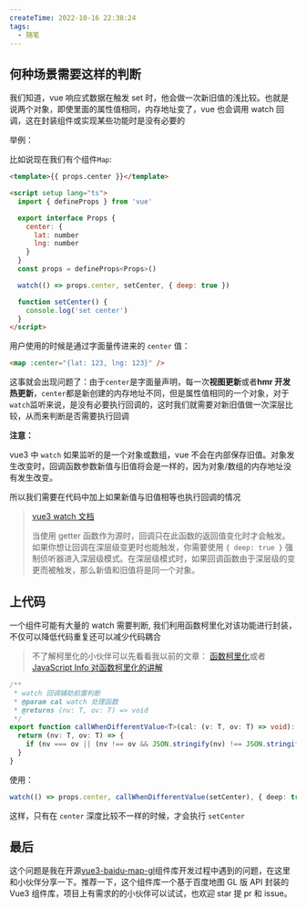 ```yaml
---
createTime: 2022-10-16 22:38:24
tags:
  - 随笔
---
```


## 何种场景需要这样的判断

我们知道，vue 响应式数据在触发 set 时，他会做一次新旧值的浅比较。也就是说两个对象，即使里面的属性值相同，内存地址变了，vue 也会调用 watch 回调，这在封装组件或实现某些功能时是没有必要的

举例：

比如说现在我们有个组件`Map`:

```html
<template>{{ props.center }}</template>

<script setup lang="ts">
  import { defineProps } from 'vue'

  export interface Props {
    center: {
      lat: number
      lng: number
    }
  }
  const props = defineProps<Props>()

  watch(() => props.center, setCenter, { deep: true })

  function setCenter() {
    console.log('set center')
  }
</script>
```

用户使用的时候是通过字面量传进来的 `center` 值：

```html
<map :center="{lat: 123, lng: 123}" />
```

这事就会出现问题了：由于`center`是字面量声明，每一次**视图更新**或者**hmr 开发热更新**，`center`都是新创建的内存地址不同，但是属性值相同的一个对象，对于 `watch`监听来说，是没有必要执行回调的，这时我们就需要对新旧值做一次深层比较，从而来判断是否需要执行回调

**注意：**

vue3 中 `watch` 如果监听的是一个对象或数组，vue 不会在内部保存旧值。对象发生改变时，回调函数参数新值与旧值将会是一样的，因为对象/数组的内存地址没有发生改变。

所以我们需要在代码中加上如果新值与旧值相等也执行回调的情况

> [vue3 watch 文档](https://cn.vuejs.org/api/reactivity-core.html#watch)
>
> 当使用 getter 函数作为源时，回调只在此函数的返回值变化时才会触发。如果你想让回调在深层级变更时也能触发，你需要使用 `{ deep: true }` 强制侦听器进入深层级模式。在深层级模式时，如果回调函数由于深层级的变更而被触发，那么新值和旧值将是同一个对象。

## 上代码

一个组件可能有大量的 watch 需要判断, 我们利用函数柯里化对该功能进行封装，不仅可以降低代码重复还可以减少代码耦合

> 不了解柯里化的小伙伴可以先看看我以前的文章： [函数柯里化](https://u1talk.com/dh/post/d30503ece0ef41f59e2e9624500c6e12)或者[JavaScript Info 对函数柯里化的讲解](https://zh.javascript.info/currying-partials)

```ts
/**
 * watch 回调辅助前置判断
 * @param cal watch 处理函数
 * @returns (nv: T, ov: T) => void
 */
export function callWhenDifferentValue<T>(cal: (v: T, ov: T) => void): (nv: T, ov: T) => void {
  return (nv: T, ov: T) => {
    if (nv === ov || (nv !== ov && JSON.stringify(nv) !== JSON.stringify(ov))) cal(nv)
  }
}
```

使用：

```ts
watch(() => props.center, callWhenDifferentValue(setCenter), { deep: true })
```

这样，只有在 `center` 深度比较不一样的时候，才会执行 `setCenter`

## 最后

这个问题是我在开源[vue3-baidu-map-gl](https://github.com/yue1123/vue3-baidu-map-gl)组件库开发过程中遇到的问题，在这里和小伙伴分享一下。推荐一下，这个组件库一个基于百度地图 GL 版 API 封装的 Vue3 组件库，项目上有需求的的小伙伴可以试试，也欢迎 star 提 pr 和 issue。
